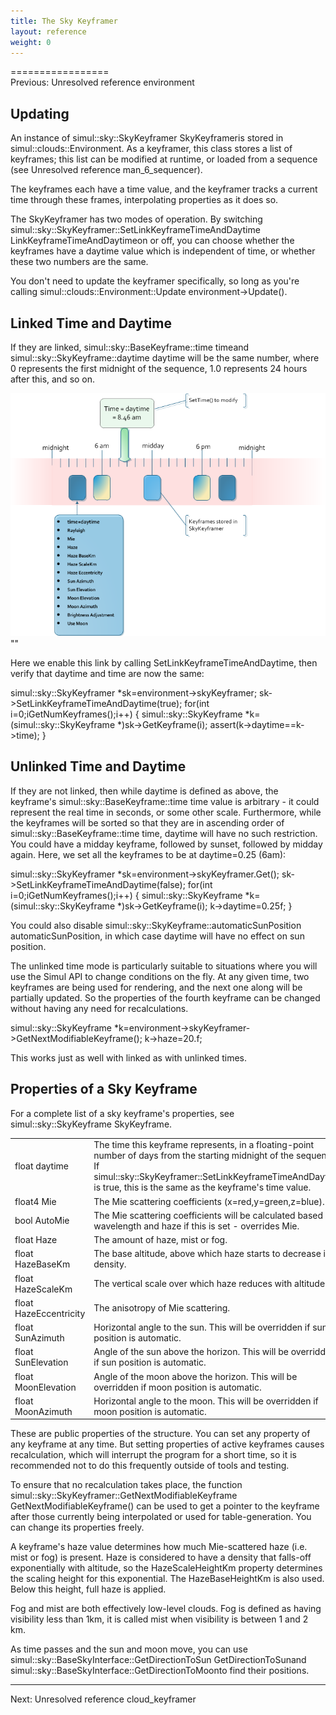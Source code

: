 ```yaml
---
title: The Sky Keyframer
layout: reference
weight: 0
---
```

=================<br>Previous: Unresolved reference environment

Updating
--------
An instance of simul::sky::SkyKeyframer SkyKeyframeris stored in simul::clouds::Environment. As a keyframer, this class
stores a list of keyframes; this list can be modified at runtime, or loaded from a sequence (see Unresolved reference man_6_sequencer).

The keyframes each have a time value, and the keyframer tracks a current time through these frames, interpolating properties as it does so.

The SkyKeyframer has two modes of operation. By switching simul::sky::SkyKeyframer::SetLinkKeyframeTimeAndDaytime LinkKeyframeTimeAndDaytimeon or off,
you can choose whether the keyframes have a daytime value which is independent of time, or whether these two numbers are the same.

You don't need to update the keyframer specifically, so long as you're calling simul::clouds::Environment::Update environment->Update().

Linked Time and Daytime
-----------------------

If they are linked, simul::sky::BaseKeyframe::time timeand simul::sky::SkyKeyframe::daytime daytime 
will be the same number, where 0 represents the first midnight of the sequence, 1.0 represents 24 hours after this, and so on.

![](/Images/SkyKeyframerLinked.png)
""

Here we enable this link by calling SetLinkKeyframeTimeAndDaytime, then verify that daytime and time are now the same:

simul::sky::SkyKeyframer *sk=environment->skyKeyframer;
sk->SetLinkKeyframeTimeAndDaytime(true);
for(int i=0;i<sk->GetNumKeyframes();i++)
{
simul::sky::SkyKeyframe *k=(simul::sky::SkyKeyframe *)sk->GetKeyframe(i);
assert(k->daytime==k->time);
}


Unlinked Time and Daytime
-------------------------

If they are not linked, then while daytime is defined as above, the keyframe's simul::sky::BaseKeyframe::time time
value is arbitrary - it could represent the real time in seconds, or some other scale. Furthermore, while the keyframes
will be sorted so that they are in ascending order of simul::sky::BaseKeyframe::time time,
daytime will have no such restriction. You could have a midday keyframe, followed by sunset, followed by midday again.
Here, we set all the keyframes to be at daytime=0.25 (6am):

simul::sky::SkyKeyframer *sk=environment->skyKeyframer.Get();
sk->SetLinkKeyframeTimeAndDaytime(false);
for(int i=0;i<sk->GetNumKeyframes();i++)
{
simul::sky::SkyKeyframe *k=(simul::sky::SkyKeyframe *)sk->GetKeyframe(i);
k->daytime=0.25f;
}

You could also disable simul::sky::SkyKeyframe::automaticSunPosition automaticSunPosition, in which case daytime will have no effect
on sun position.

The unlinked time mode is particularly suitable to situations where you will use the Simul API to change conditions on the fly.
At any given time, two keyframes are being used for rendering, and the next one along will be partially updated. So the properties
of the fourth keyframe can be changed without having any need for recalculations.

simul::sky::SkyKeyframe *k=environment->skyKeyframer->GetNextModifiableKeyframe();
k->haze=20.f;

This works just as well with linked as with unlinked times.


Properties of a Sky Keyframe
-------------------------

For a complete list of a sky keyframe's properties, see simul::sky::SkyKeyframe SkyKeyframe.

<table>
<tr><td>float daytime</td><td>The time this keyframe represents, in a floating-point number of days from the starting midnight of the sequence. If simul::sky::SkyKeyframer::SetLinkKeyframeTimeAndDaytime is true, this is the same as the keyframe's time value.</td>
</tr>
<tr><td>float4 Mie</td><td>The Mie scattering coefficients (x=red,y=green,z=blue).</td></tr>
<tr><td>bool AutoMie</td><td>The Mie scattering coefficients will be calculated based on wavelength and haze if this is set - overrides Mie.</td></tr>
<tr><td>float Haze</td><td>The amount of haze, mist or fog.</td></tr>
<tr><td>float HazeBaseKm</td><td>The base altitude, above which haze starts to decrease in density.</td></tr>
<tr><td>float HazeScaleKm</td><td>The vertical scale over which haze reduces with altitude.</td></tr>
<tr><td>float HazeEccentricity</td><td>The anisotropy of Mie scattering.</td></tr>
<tr><td>float SunAzimuth</td><td>Horizontal angle to the sun. This will be overridden if sun position is automatic.</td></tr>
<tr><td>float SunElevation</td><td>Angle of the sun above the horizon. This will be overridden if sun position is automatic.</td></tr>
<tr><td>float MoonElevation</td><td>Angle of the moon above the horizon. This will be overridden if moon position is automatic.</td></tr>
<tr><td>float MoonAzimuth</td><td>Horizontal angle to the moon. This will be overridden if moon position is automatic.</td></tr>
</table>

These are public properties of the structure. You can set any property of any keyframe at any time.
But setting properties of active keyframes causes recalculation, which will interrupt the program for a short time,
so it is recommended not to do this frequently outside of tools and testing.

To ensure that no recalculation takes place, the function simul::sky::SkyKeyframer::GetNextModifiableKeyframe GetNextModifiableKeyframe()
can be used to get a pointer to the keyframe after those currently being interpolated or used for table-generation.
You can change its properties freely.

A keyframe's haze value determines how much Mie-scattered haze (i.e. mist or fog) is present. Haze is considered to have a density that falls-off
exponentially with altitude, so the HazeScaleHeightKm property determines the scaling height for this exponential. The
HazeBaseHeightKm is also used. Below this height, full haze is applied.

Fog and mist are both effectively low-level clouds. Fog is defined as having visibility less than 1km, it is called mist when visibility
is between 1 and 2 km.

As time passes and the sun and moon move, you can use simul::sky::BaseSkyInterface::GetDirectionToSun GetDirectionToSunand simul::sky::BaseSkyInterface::GetDirectionToMoonto find their positions.

<hr size="1">
Next: Unresolved reference cloud_keyframer
